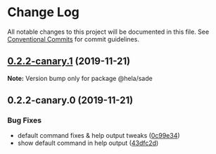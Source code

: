 # Change Log

All notable changes to this project will be documented in this file.
See [Conventional Commits](https://conventionalcommits.org) for commit guidelines.

## [0.2.2-canary.1](https://github.com/tunnckoCore/hela/compare/@hela/sade@0.2.2-canary.0...@hela/sade@0.2.2-canary.1) (2019-11-21)

**Note:** Version bump only for package @hela/sade





## 0.2.2-canary.0 (2019-11-21)


### Bug Fixes

* default command fixes & help output tweaks ([0c99e34](https://github.com/tunnckoCore/hela/commit/0c99e344fca6c23e8bb8fca06d1b1636980c1553))
* show default command in help output ([43dfc2d](https://github.com/tunnckoCore/hela/commit/43dfc2d435b21e846b1ea4eb6406d6f8f8339a07))
